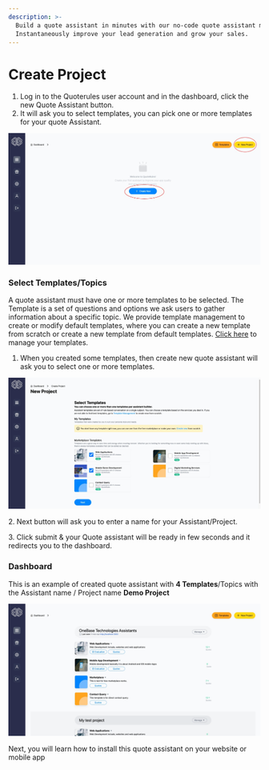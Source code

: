 ```yaml
---
description: >-
  Build a quote assistant in minutes with our no-code quote assistant maker.
  Instantaneously improve your lead generation and grow your sales.
---
```


# Create Project



1. Log in to the Quoterules user account and in the dashboard, click the new Quote Assistant button.
2. It will ask you to select templates, you can pick one or more templates for your quote Assistant.

![](<../.gitbook/assets/image (15).png>)

### Select Templates/Topics

A quote assistant must have one or more templates to be selected. The Template is a set of questions and options we ask users to gather information about a specific topic. We provide template management to create or modify default templates, where you can create a new template from scratch or create a new template from default templates. [Click here](https://www.quoterules.com/console/question-set) to manage your templates.

1. When you created some templates, then create new quote assistant will ask you to select one or more templates.

![](<../.gitbook/assets/image (29).png>)

2\. Next button will ask you to enter a name for your Assistant/Project.&#x20;

3\. Click submit & your Quote assistant will be ready in few seconds and it redirects you to the dashboard.

### Dashboard

This is an example of created quote assistant with **4 Templates**/Topics with the Assistant name / Project name **Demo Project**

![](<../.gitbook/assets/image (25).png>)

Next, you will learn how to install this quote assistant on your website or mobile app
